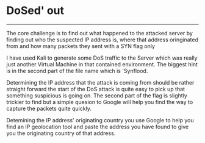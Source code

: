 # DoSed' out

---

The core challenge is to find out what happened to the attacked server by finding out who the suspected IP address is, where that address oringinated from and how many packets they sent with a SYN flag only

I have used Kali to generate some DoS traffic to the Server which was really just another Virtual Machine in that contained environment. The biggest hint is in the second part of the file name which is 'Synflood.

Determining the IP address that the attack is coming from should be rather straight forward the start of the DoS attack is quite easy to pick up that something suspicious is going on. The second part of the flag is slightly trickier to find but a simple quesion to Google will help you find the way to capture the packets quite quickly.

Detemining the IP address' originating country you use Google to help you find an IP geolocation tool and paste the address you have found to give you the originating country of that address.